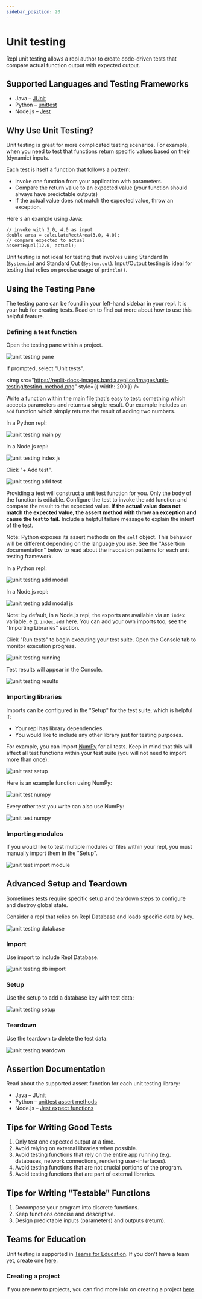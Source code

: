 ```yaml
---
sidebar_position: 20
---
```


# Unit testing

Repl unit testing allows a repl author to create code-driven tests that compare actual function output with expected output. 

## Supported Languages and Testing Frameworks

- Java – [JUnit](https://junit.org/junit5/docs/current/user-guide/)
- Python – [unittest](https://docs.python.org/3/library/unittest.html)
- Node.js – [Jest](https://jestjs.io/docs/en/getting-started)

## Why Use Unit Testing?

Unit testing is great for more complicated testing scenarios. For example, when you need to test that functions return specific values based on their (dynamic) inputs.

Each test is itself a function that follows a pattern:

- Invoke one function from your application with parameters.
- Compare the return value to an expected value (your function should always have predictable outputs)
- If the actual value does not match the expected value, throw an exception.

Here's an example using Java: 
```
// invoke with 3.0, 4.0 as input
double area = calculateRectArea(3.0, 4.0);
// compare expected to actual
assertEqual(12.0, actual);
```

Unit testing is not ideal for testing that involves using Standard In (`System.in`) and Standard Out (`System.out`). Input/Output testing is ideal for testing that relies on precise usage of `println()`. 

## Using the Testing Pane

The testing pane can be found in your left-hand sidebar in your repl. It is your hub for creating tests. Read on to find out more about how to use this helpful feature. 

### Defining a test function

Open the testing pane within a project.

![unit testing pane](https://replit-docs-images.bardia.repl.co/images/unit-testing/unit-testing-pane.png)

If prompted, select "Unit tests".

<img
  src="https://replit-docs-images.bardia.repl.co/images/unit-testing/testing-method.png"
  style={{ width: 200 }}
/>

Write a function within the main file that's easy to test: something which accepts parameters and returns a single result. Our example includes an `add` function which simply returns the result of adding two numbers.

In a Python repl:

![unit testing main py](https://replit-docs-images.bardia.repl.co/images/unit-testing/unit-testing-add-py.png)

In a Node.js repl:

![unit testing index js](https://replit-docs-images.bardia.repl.co/images/unit-testing/unit-testing-add-js.png)

Click "+ Add test".

![unit testing add test](https://replit-docs-images.bardia.repl.co/images/unit-testing/unit-testing-add-test.png)

Providing a test will construct a unit test function for you. Only the body of the function is editable. Configure the test to invoke the `add` function and compare the result to the expected value. **If the actual value does not match the expected value, the assert method with throw an exception and cause the test to fail.** Include a helpful failure message to explain the intent of the test. 

Note: Python exposes its assert methods on the `self` object. This behavior will be different depending on the language you use. See the "Assertion documentation" below to read about the invocation patterns for each unit testing framework.

In a Python repl:

![unit testing add modal](https://replit-docs-images.bardia.repl.co/images/unit-testing/unit-testing-add-modal.png)

In a Node.js repl:

![unit testing add modal js](https://replit-docs-images.bardia.repl.co/images/unit-testing/unit-testing-add-modal-js.png)

Note: by default, in a Node.js repl, the exports are available via an `index` variable, e.g. `index.add` here. You can add your own imports too, see the "Importing Libraries" section.

Click "Run tests" to begin executing your test suite. Open the Console tab to monitor execution progress. 

![unit testing running](https://replit-docs-images.bardia.repl.co/images/unit-testing/unit-testing-running.png)

Test results will appear in the Console.

![unit testing results](https://replit-docs-images.bardia.repl.co/images/unit-testing/unit-testing-results.png)


### Importing libraries

Imports can be configured in the "Setup" for the test suite, which is helpful if:
* Your repl has library dependencies.
* You would like to include any other library just for testing purposes. 

For example, you can import [NumPy](https://numpy.org/) for all tests. Keep in mind that this will affect all test functions within your test suite (you will not need to import more than once):

![unit test setup](https://replit-docs-images.bardia.repl.co/images/unit-testing/unit-testing-import.png)

Here is an example function using NumPy:

![unit test numpy](https://replit-docs-images.bardia.repl.co/images/unit-testing/unit-testing-np-example.png)

Every other test you write can also use NumPy:

![unit test numpy](https://replit-docs-images.bardia.repl.co/images/unit-testing/unit-testing-np-test.png)

### Importing modules

If you would like to test multiple modules or files within your repl, you must manually import them in the "Setup".

![unit test import module](https://replit-docs-images.bardia.repl.co/images/unit-testing/unit-testing-import-module.png)

## Advanced Setup and Teardown

Sometimes tests require specific setup and teardown steps to configure and destroy global state. 

Consider a repl that relies on Repl Database and loads specific data by key.

![unit testing database](https://replit-docs-images.bardia.repl.co/images/unit-testing/unit-testing-database.png)

### Import

Use import to include Repl Database.

![unit testing db import](https://replit-docs-images.bardia.repl.co/images/unit-testing/unit-testing-db-import.png)

### Setup

Use the setup to add a database key with test data:

![unit testing setup](https://replit-docs-images.bardia.repl.co/images/unit-testing/unit-testing-setup.png)

### Teardown
Use the teardown to delete the test data:

![unit testing teardown](https://replit-docs-images.bardia.repl.co/images/unit-testing/unit-testing-teardown.png)

## Assertion Documentation

Read about the supported assert function for each unit testing library:

- Java – [JUnit](https://junit.org/junit4/javadoc/latest/org/junit/Assert.html)
- Python – [unittest assert methods](https://docs.python.org/3/library/unittest.html#assert-methods)
- Node.js – [Jest expect functions](https://jestjs.io/docs/en/expect)


## Tips for Writing Good Tests

1. Only test one expected output at a time.
1. Avoid relying on external libraries when possible.
1. Avoid testing functions that rely on the entire app running (e.g. databases, network connections, rendering user-interfaces).
1. Avoid testing functions that are not crucial portions of the program.
1. Avoid testing functions that are part of external libraries. 

## Tips for Writing "Testable" Functions

1. Decompose your program into discrete functions.
1. Keep functions concise and descriptive. 
1. Design predictable inputs (parameters) and outputs (return).

## Teams for Education

Unit testing is supported in [Teams for Education](https://teamsforeducationresources.util.repl.co). If you don't have a team yet, create one [here](https://replit.com/teams).

### Creating a project

If you are new to projects, you can find more info on creating a project [here](./Projects). 

<!-- 
TBD
### Example Team projects

Use project share links below to import a example unit test projects into your team:

  - Java `JUnit`: link
  - Python `unittest`: link
  - Node.js `Jest`: link -->

